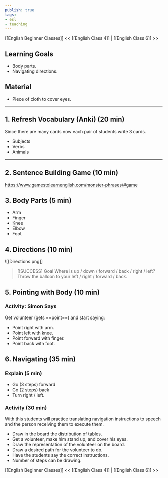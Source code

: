 ```yaml
---
publish: true
tags:
- esl
- teaching
---
```


[[English Beginner Classes]]
<< [[English Class 4]] | [[English Class 6]] >>

##  Learning Goals
- Body parts.
- Navigating directions.

## Material
- Piece of cloth to cover eyes.

---

## 1. Refresh Vocabulary (Anki) (20 min)
Since there are many cards now each pair of students write 3 cards.
- Subjects
- Verbs
- Animals

---

## 2. Sentence Building Game (10 min)
https://www.gamestolearnenglish.com/monster-phrases/#game

## 3. Body Parts (5 min)
- Arm
- Finger
- Knee
- Elbow
- Foot

## 4. Directions (10 min)
![[Directions.png]]

> [!SUCCESS] Goal
> Where is up / down / forward / back / right / left?
> Throw the balloon to your left / right / forward / back.

## 5. Pointing with Body (10 min)
### Activity: Simon Says
Get volunteer (gets ==point==) and start saying:
- Point right with arm.
- Point left with knee.
- Point forward with finger.
- Point back with foot.

## 6. Navigating (35 min)
### Explain (5 min)
- Go (3 steps) forward
- Go (2 steps) back
- Turn right / left.

### Activity (30 min)
With this students will practice translating navigation instructions to speech and the person receiving them to execute them.
- Draw in the board the distribution of tables.
- Get a volunteer, make him stand up, and cover his eyes.
- Draw the representation of the volunteer on the board.
- Draw a desired path for the volunteer to do.
- Have the students say the correct instructions.
- Number of steps can be drawing.

[[English Beginner Classes]]
<< [[English Class 4]] | [[English Class 6]] >>